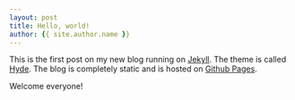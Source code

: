 ```yaml
---
layout: post
title: Hello, world!
author: {{ site.author.name }}
---
```


This is the first post on my new blog running on [Jekyll](http://jekyllrb.com/). The theme is called [Hyde](http://hyde.getpoole.com/). The blog is completely static and is hosted on [Github Pages](https://pages.github.com/).

Welcome everyone!
